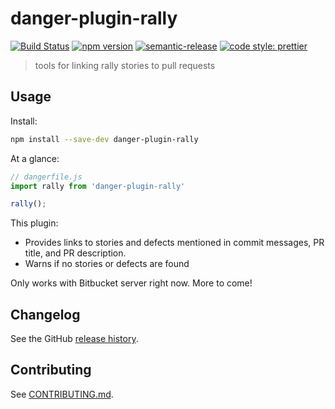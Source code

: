 # danger-plugin-rally

[![Build Status](https://travis-ci.org/bearalliance/danger-plugin-rally.svg?branch=master)](https://travis-ci.org/bearalliance/danger-plugin-rally)
[![npm version](https://badge.fury.io/js/danger-plugin-rally.svg)](https://badge.fury.io/js/danger-plugin-rally)
[![semantic-release](https://img.shields.io/badge/%20%20%F0%9F%93%A6%F0%9F%9A%80-semantic--release-e10079.svg)](https://github.com/semantic-release/semantic-release)
[![code style: prettier](https://img.shields.io/badge/code_style-prettier-ff69b4.svg?style=flat-square)](https://github.com/prettier/prettier)

> tools for linking rally stories to pull requests

## Usage

Install:

```sh
npm install --save-dev danger-plugin-rally
```

At a glance:

```js
// dangerfile.js
import rally from 'danger-plugin-rally'

rally();
```

This plugin:
- Provides links to stories and defects mentioned in commit messages, PR title, and PR description.
- Warns if no stories or defects are found


Only works with Bitbucket server right now. More to come!
## Changelog

See the GitHub [release history](https://github.com/bearalliance/danger-plugin-rally/releases).

## Contributing

See [CONTRIBUTING.md](CONTRIBUTING.md).
